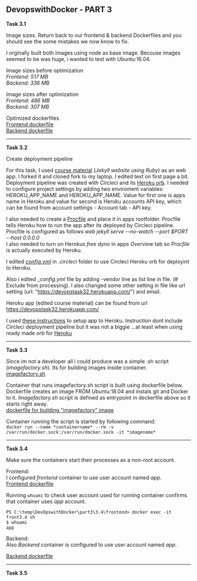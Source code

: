 ## DevopswithDocker - PART 3

**Task 3.1**

Image sizes. Return back to our frontend & backend Dockerfiles and you should see the some mistakes we now know to fix.

I orginally built both images using node as base image. Becouse images seemed to be was huge, i wanted to test with Ubuntu:16.04.  

Image sizes before optimization  
_Frontend: 517 MB_  
_Backend:  336 MB_  

Image sizes after optimization  
_Frontend: 486 MB_  
_Backend:  307 MB_  


Optimized dockerfiles  
[Frontend dockerfile](./3.1/frontend/dockerfile)  
[Backend dockerfile](./3.1/backend/dockerfile)

____________________________________

**Task 3.2**  

Create deployment pipeline  

For this task, I used [course material](https://github.com/docker-hy/docker-hy.github.io) (_Jekyll website using Ruby_) as an web app. I forked it and cloned fork to my laptop. I edited text on first page a bit. Deployment pipeline was created with _Circleci_ and its [Heroku orb](https://circleci.com/orbs/registry/orb/circleci/heroku).  I needed to configure project settings by adding two enviroment variables: HEROKU_APP_NAME and HEROKU_APP_NAME. Value for first one is apps name in Heroku and value for second is Heroku accounts API key, which can be found from account settings - Account tab - API key.  

I also needed to create a [Procfile](./3.2/Procfile) and place it in apps rootfolder. Procfile tells Heroku how to run the app after its deployed by Circleci pipeline. Procfile is configured as follows _web
jekyll serve --no-watch --port $PORT --host 0.0.0.0_  
I also needed to turn on Herokus _free dyno_ in apps _Overview_ tab so _Procfile_ is actually executed by Heroku.  

I edited [_config.yml_](./3.2/config.yml) in _.circleci_ folder to use Circleci Heroku orb for deployint to Heroku.  

Also i edited \__config.yml_ file by adding -vendor line as list line in file. (# Exclude from processing). I also changed some other setting in file like url setting (url: "https://devopstask32.herokuapp.com/") and email.

Heroku app (edited course material) can be found from url
https://devopstask32.herokuapp.com/  

I used [these instructions](https://blog.gnclmorais.com/jekyll-heroku-the-simple-way) to setup app to Heroku. Instruction dont include Circleci deployment pipeline but it was not a biggie ...at least when using ready made orb for [Heroku](https://circleci.com/orbs/registry/orb/circleci/heroku)

   

____________________________________


**Task 3.3**  

Since im not a developer all i could produce was a simple .sh script (_imagefactory.sh_). Its for building images inside container.   
[imagefactory.sh](./3.3/imagefactory.sh)  

Container that runs imagefactory.sh script is built using dockerfile below. Dockerfile creates an image FROM Ubuntu:18.04 and instals git and Docker to it. _Imagefactory.sh_ script is defined as entrypoint in deckerfile above so it starts right away.  
[dockerfile for building "imagefactory" image](./3.3/dockerfile)   

Container running the script is started by following command:  
`docker run --name *containername* --rm -v /var/run/docker.sock:/var/run/docker.sock -it *imagename*`

____________________________________


**Task 3.4**  

Make sure the containers start their processes as a non-root account.  

Frontend:  
I configured _frontend_ container to use user account named _app_.  
[Frontend dockerfile](./3.4/front/dockerfile)  

Running `whoami` to check user account used for running container confirms that container uses _app_ account.

````
PS C:\temp\DevOpswithDocker\part3\3.4\frontend> docker exec -it front3.4 sh  
$ whoami  
app
````

Backend:  
Also _Backend_ container is configured to use user account named _app_.  


[Backend dockerfile](./3.4/back/dockerfile)

____________________________________


**Task 3.5**  


